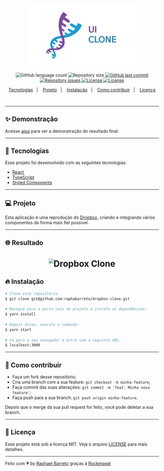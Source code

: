 <h1 align="center">
  <img alt="UI Clone" title="#delicinha" src=".github/ui-clone.png" width="350px" />
  <br/>
</h1>

<p align="center">
  <img alt="GitHub language count" src="https://img.shields.io/github/languages/count/raphabarreto/dropbox-clone">

  <img alt="Repository size" src="https://img.shields.io/github/repo-size/raphabarreto/dropbox-clone">

  <a href="https://github.com/raphabarreto/dropbox-clone/commits/master">
    <img alt="GitHub last commit" src="https://img.shields.io/github/last-commit/raphabarreto/dropbox-clone">
  </a>

  <a href="https://github.com/raphabarreto/dropbox-clone/issues">
    <img alt="Repository issues" src="https://img.shields.io/github/issues/raphabarreto/dropbox-clone">
  </a>

  <a href="https://github.com/raphabarreto/dropbox-clone/blob/master/LICENSE.md">
    <img alt="License" src="https://img.shields.io/badge/license-MIT-brightgreen">
  <a>

  <a href="https://app.netlify.com/sites/dropbox-clone-raphaelbarreto/deploys">
    <img alt="License" src="https://api.netlify.com/api/v1/badges/4d73975b-ef60-4539-88dc-8924d6161bb5/deploy-status">
  <a>
</p>


<p align="center">
  <a href="#-tecnologias">Tecnologias</a>&nbsp;&nbsp;&nbsp;|&nbsp;&nbsp;&nbsp;
  <a href="#-projeto">Projeto</a>&nbsp;&nbsp;&nbsp;|&nbsp;&nbsp;&nbsp;
  <a href="#-instalação">Instalação</a>&nbsp;&nbsp;&nbsp;|&nbsp;&nbsp;&nbsp;
  <a href="#-instalação">Como contribuir</a>&nbsp;&nbsp;&nbsp;|&nbsp;&nbsp;&nbsp;
  <a href="#-licença">Licença</a>
</p>

<br>


---

## ✨ Demonstração
<p >Acesse <a href="https://dropbox-clone.raphabarreto.com.br/">aqui</a> para ver a demonstração do resultado final.</p>

---

## 🚀 Tecnologias

Esse projeto foi desenvolvido com as seguintes tecnologias:

- [React](https://reactjs.org)
- [TypeScript](https://www.typescriptlang.org/)
- [Styled Components](https://styled-components.com/)

---
## 💻 Projeto
Esta aplicação é uma reprodução do [Dropbox](https://www.dropbox.com/), criando e integrando vários componentes da forma mais fiel possível.

---

## 🌐 Resultado
<h1 align="center">
    <img alt="Dropbox Clone" title="#delicinha" src=".github/dropbox-clone.gif" />
</h1>

## 🔥 Instalação

```bash
# Clone este repositório
$ git clone git@github.com:raphabarreto/dropbox-clone.git

# Navegue para a pasta raiz do projeto e instale as dependências:
$ yarn install

# Depois disso, execute o comando:
$ yarn start

# Vá para o seu navegador e entre com a seguinte URL:
$ localhost:3000

```
---
## 🤔 Como contribuir

- Faça um fork desse repositório;
- Cria uma branch com a sua feature: `git checkout -b minha-feature`;
- Faça commit das suas alterações: `git commit -m 'feat: Minha nova feature'`;
- Faça push para a sua branch: `git push origin minha-feature`.

Depois que o merge da sua pull request for feito, você pode deletar a sua branch.

---


## 🧾 Licença

Esse projeto está sob a licença MIT. Veja o arquivo [LICENSE](LICENSE.md) para mais detalhes.

---

Feito com 💗 by [Raphael Barreto](https://bit.ly/contato-linkedin) graças à [Rocketseat](https://www.youtube.com/watch?v=VqP1ECc_j4M)
